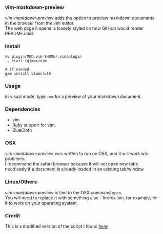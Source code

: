 ### vim-markdown-preview

_vim-markdown-preview_ adds the option to preview markdown documents in the browser from the 
vim editor.  
The web page it opens is loosely styled on how GitHub would render README.mkd.

### Install

    mv plugin/MKD.vim $HOME/.vim/plugin
    .. start (g|mac)vim

    # if needed
    gem install bluecloth

### Usage

In visual mode, type `:mm` for a preview of your markdown document.


### Dependencies

* vim
* Ruby support for vim.
* BlueCloth

### OSX

_vim-markdown-preview_ was written to run on OSX, and it will work w/o problems.  
I recommend the safari browser because it will not open new tabs needlessly if a document
is already loaded in an existing tab/window.

### Linux/Others

_vim-markdown-preview_ is tied to the OSX command `open`.  
You will need to replace it with something else - firefox-bin, for example, for it to work 
on your operating system.

### Credit
This is a modified version of the script I found [here](http://mathias-biilmann.net/2009/1/markdown-preview-in-vim)
